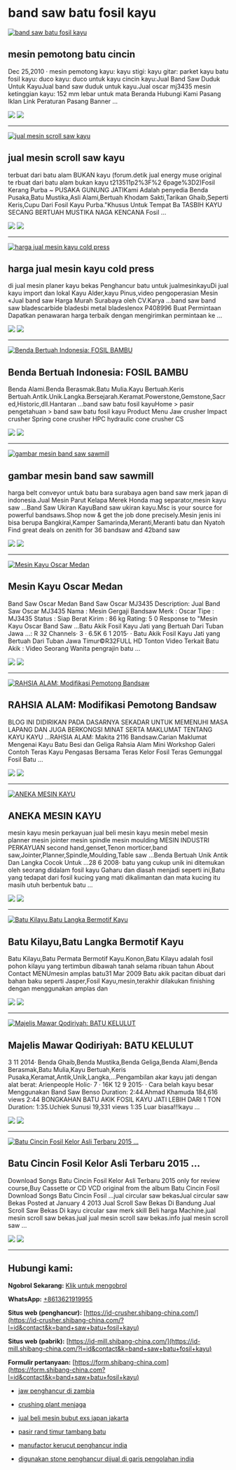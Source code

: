 # band saw batu fosil kayu

<a href="https://swt.shibang-china.com/?l=id&img&k=band+saw+batu+fosil+kayu" target="_blank">![band saw batu fosil kayu](http://static.shibang-china.com/all-800x300/537.jpg)</a>

## mesin pemotong batu cincin
Dec 25,2010 · mesin pemotong kayu: kayu stigi: kayu gitar: parket kayu batu fosil kayu: duco kayu: duco untuk kayu cincin kayu:Jual Band Saw Duduk Untuk KayuJual band saw duduk untuk kayu.Jual oscar mj3435 mesin ketinggian kayu: 152 mm lebar untuk mata Beranda Hubungi Kami Pasang Iklan Link Peraturan Pasang Banner …


<a href="https://whatsapp.shibangsoft.com/WhatsApp.php" target="_blank" title="WhatsApp">![](http://static.shibang-china.com/icon/whatsapp.png)</a> <a href="https://swt.shibang-china.com/?l=id&icon&k=band+saw+batu+fosil+kayu" target="_blank">![](http://static.shibang-china.com/icon/chat-id.png)</a>

---

<a href="https://swt.shibang-china.com/?l=id&img&k=band+saw+batu+fosil+kayu" target="_blank">![jual mesin scroll saw kayu](http://static.shibang-china.com/all-800x300/621.jpg)</a>

## jual mesin scroll saw kayu
terbuat dari batu alam BUKAN kayu (forum.detik jual energy muse original te rbuat dari batu alam bukan kayu t213511p2%3F%2 6page%3D2)Fosil Kerang Purba ~ PUSAKA GUNUNG JATIKami Adalah penyedia Benda Pusaka,Batu Mustika,Asli Alami,Bertuah Khodam Sakti,Tarikan Ghaib,Seperti Keris,Cupu Dari Fosil Kayu Purba."Khusus Untuk Tempat Ba TASBIH KAYU SECANG BERTUAH MUSTIKA NAGA KENCANA Fosil …


<a href="https://whatsapp.shibangsoft.com/WhatsApp.php" target="_blank" title="WhatsApp">![](http://static.shibang-china.com/icon/whatsapp.png)</a> <a href="https://swt.shibang-china.com/?l=id&icon&k=band+saw+batu+fosil+kayu" target="_blank">![](http://static.shibang-china.com/icon/chat-id.png)</a>

---

<a href="https://swt.shibang-china.com/?l=id&img&k=band+saw+batu+fosil+kayu" target="_blank">![harga jual mesin kayu cold press](http://static.shibang-china.com/all-800x300/33.jpg)</a>

## harga jual mesin kayu cold press
di jual mesin planer kayu bekas Penghancur batu untuk jualmesinkayuDi jual kayu import dan lokal Kayu Alder,kayu Pinus,video pengoperasian Mesin «Jual band saw Harga Murah Surabaya oleh CV.Karya …band saw band saw bladescarbide bladesbi metal bladeslenox P408996 Buat Permintaan Dapatkan penawaran harga terbaik dengan mengirimkan permintaan ke …


<a href="https://whatsapp.shibangsoft.com/WhatsApp.php" target="_blank" title="WhatsApp">![](http://static.shibang-china.com/icon/whatsapp.png)</a> <a href="https://swt.shibang-china.com/?l=id&icon&k=band+saw+batu+fosil+kayu" target="_blank">![](http://static.shibang-china.com/icon/chat-id.png)</a>

---

<a href="https://swt.shibang-china.com/?l=id&img&k=band+saw+batu+fosil+kayu" target="_blank">![Benda Bertuah Indonesia: FOSIL BAMBU](http://static.shibang-china.com/all-800x300/1365.jpg)</a>

## Benda Bertuah Indonesia: FOSIL BAMBU
Benda Alami.Benda Berasmak.Batu Mulia.Kayu Bertuah.Keris Bertuah.Antik.Unik.Langka.Bersejarah.Keramat.Powerstone,Gemstone,Sacred,Historic,dll.Hantaran …band saw batu fosil kayuHome > pasir pengetahuan > band saw batu fosil kayu Product Menu Jaw crusher Impact crusher Spring cone crusher HPC hydraulic cone crusher CS


<a href="https://whatsapp.shibangsoft.com/WhatsApp.php" target="_blank" title="WhatsApp">![](http://static.shibang-china.com/icon/whatsapp.png)</a> <a href="https://swt.shibang-china.com/?l=id&icon&k=band+saw+batu+fosil+kayu" target="_blank">![](http://static.shibang-china.com/icon/chat-id.png)</a>

---

<a href="https://swt.shibang-china.com/?l=id&img&k=band+saw+batu+fosil+kayu" target="_blank">![gambar mesin band saw sawmill](http://static.shibang-china.com/all-800x300/310.jpg)</a>

## gambar mesin band saw sawmill
harga belt conveyor untuk batu bara surabaya agen band saw merk japan di indonesia.Jual Mesin Parut Kelapa Merek Honda mag separator,mesin kayu saw …Band Saw Ukiran KayuBand saw ukiran kayu.Msc is your source for powerful bandsaws.Shop now & get the job done precisely.Mesin jenis ini bisa berupa Bangkirai,Kamper Samarinda,Meranti,Meranti batu dan Nyatoh Find great deals on zenith for 36 bandsaw and 42band saw


<a href="https://whatsapp.shibangsoft.com/WhatsApp.php" target="_blank" title="WhatsApp">![](http://static.shibang-china.com/icon/whatsapp.png)</a> <a href="https://swt.shibang-china.com/?l=id&icon&k=band+saw+batu+fosil+kayu" target="_blank">![](http://static.shibang-china.com/icon/chat-id.png)</a>

---

<a href="https://swt.shibang-china.com/?l=id&img&k=band+saw+batu+fosil+kayu" target="_blank">![Mesin Kayu Oscar Medan](http://static.shibang-china.com/all-800x300/1369.jpg)</a>

## Mesin Kayu Oscar Medan
Band Saw Oscar Medan Band Saw Oscar MJ3435 Description: Jual Band Saw Oscar MJ3435 Nama : Mesin Gergaji Bandsaw Merk : Oscar Tipe : MJ3435 Status : Siap Berat Kirim : 86 kg Rating: 5 0 Response to "Mesin Kayu Oscar Band Saw …Batu Akik Fosil Kayu Jati yang Bertuah Dari Tuban Jawa …: R 32 Channels· 3 · 6.5K 6 1 2015· · Batu Akik Fosil Kayu Jati yang Bertuah Dari Tuban Jawa Timur©R32FULL HD Tonton Video Terkait Batu Akik : Video Seorang Wanita pengrajin batu …


<a href="https://whatsapp.shibangsoft.com/WhatsApp.php" target="_blank" title="WhatsApp">![](http://static.shibang-china.com/icon/whatsapp.png)</a> <a href="https://swt.shibang-china.com/?l=id&icon&k=band+saw+batu+fosil+kayu" target="_blank">![](http://static.shibang-china.com/icon/chat-id.png)</a>

---

<a href="https://swt.shibang-china.com/?l=id&img&k=band+saw+batu+fosil+kayu" target="_blank">![RAHSIA ALAM: Modifikasi Pemotong Bandsaw](http://static.shibang-china.com/all-800x300/842.jpg)</a>

## RAHSIA ALAM: Modifikasi Pemotong Bandsaw
BLOG INI DIDIRIKAN PADA DASARNYA SEKADAR UNTUK MEMENUHI MASA LAPANG DAN JUGA BERKONGSI MINAT SERTA MAKLUMAT TENTANG KAYU KAYU …RAHSIA ALAM: Makita 2116 Bandsaw.Carian Maklumat Mengenai Kayu Batu Besi dan Geliga Rahsia Alam Mini Workshop Galeri Contoh Teras Kayu Pengasas Bersama Teras Kelor Fosil Teras Gemunggal Fosil Batu …


<a href="https://whatsapp.shibangsoft.com/WhatsApp.php" target="_blank" title="WhatsApp">![](http://static.shibang-china.com/icon/whatsapp.png)</a> <a href="https://swt.shibang-china.com/?l=id&icon&k=band+saw+batu+fosil+kayu" target="_blank">![](http://static.shibang-china.com/icon/chat-id.png)</a>

---

<a href="https://swt.shibang-china.com/?l=id&img&k=band+saw+batu+fosil+kayu" target="_blank">![ANEKA MESIN KAYU](http://static.shibang-china.com/all-800x300/891.jpg)</a>

## ANEKA MESIN KAYU
mesin kayu mesin perkayuan jual beli mesin kayu mesin mebel mesin planner mesin jointer mesin spindle mesin moulding MESIN INDUSTRI PERKAYUAN second hand,genset,Tenon morticer,band saw,Jointer,Planner,Spindle,Moulding,Table saw …Benda Bertuah Unik Antik Dan Langka Cocok Untuk …28 6 2008· batu yang cukup unik ini ditemukan oleh seorang didalam fosil kayu Gaharu dan diasah menjadi seperti ini,Batu yang tedapat dari fosil kucing yang mati dikalimantan dan mata kucing itu masih utuh berbentuk batu …


<a href="https://whatsapp.shibangsoft.com/WhatsApp.php" target="_blank" title="WhatsApp">![](http://static.shibang-china.com/icon/whatsapp.png)</a> <a href="https://swt.shibang-china.com/?l=id&icon&k=band+saw+batu+fosil+kayu" target="_blank">![](http://static.shibang-china.com/icon/chat-id.png)</a>

---

<a href="https://swt.shibang-china.com/?l=id&img&k=band+saw+batu+fosil+kayu" target="_blank">![Batu Kilayu,Batu Langka Bermotif Kayu](http://static.shibang-china.com/all-800x300/1363.jpg)</a>

## Batu Kilayu,Batu Langka Bermotif Kayu
Batu Kilayu,Batu Permata Bermotif Kayu.Konon,Batu Kilayu adalah fosil pohon kilayu yang tertimbun dibawah tanah selama ribuan tahun About Contact MENUmesin amplas batu31 Mar 2009 Batu akik pacitan dibuat dari bahan baku seperti Jasper,Fosil Kayu,mesin,terakhir dilakukan finishing dengan menggunakan amplas dan


<a href="https://whatsapp.shibangsoft.com/WhatsApp.php" target="_blank" title="WhatsApp">![](http://static.shibang-china.com/icon/whatsapp.png)</a> <a href="https://swt.shibang-china.com/?l=id&icon&k=band+saw+batu+fosil+kayu" target="_blank">![](http://static.shibang-china.com/icon/chat-id.png)</a>

---

<a href="https://swt.shibang-china.com/?l=id&img&k=band+saw+batu+fosil+kayu" target="_blank">![Majelis Mawar Qodiriyah: BATU KELULUT](http://static.shibang-china.com/all-800x300/394.jpg)</a>

## Majelis Mawar Qodiriyah: BATU KELULUT
3 11 2014· Benda Ghaib,Benda Mustika,Benda Geliga,Benda Alami,Benda Berasmak,Batu Mulia,Kayu Bertuah,Keris Pusaka,Keramat,Antik,Unik,Langka,…Pengambilan akar kayu jati dengan alat berat: Arienpeople Holic· 7 · 16K 12 9 2015· · Cara belah kayu besar Menggunakan Band Saw Benso Duration: 2:44.Ahmad Khamuda 184,616 views 2:44 BONGKAHAN BATU AKIK FOSIL KAYU JATI LEBIH DARI 1 TON Duration: 1:35.Uchiek Sunusi 19,331 views 1:35 Luar biasa!!!kayu …


<a href="https://whatsapp.shibangsoft.com/WhatsApp.php" target="_blank" title="WhatsApp">![](http://static.shibang-china.com/icon/whatsapp.png)</a> <a href="https://swt.shibang-china.com/?l=id&icon&k=band+saw+batu+fosil+kayu" target="_blank">![](http://static.shibang-china.com/icon/chat-id.png)</a>

---

<a href="https://swt.shibang-china.com/?l=id&img&k=band+saw+batu+fosil+kayu" target="_blank">![Batu Cincin Fosil Kelor Asli Terbaru 2015 …](http://static.shibang-china.com/all-800x300/817.jpg)</a>

## Batu Cincin Fosil Kelor Asli Terbaru 2015 …
Download Songs Batu Cincin Fosil Kelor Asli Terbaru 2015 only for review course,Buy Cassette or CD VCD original from the album Batu Cincin Fosil Download Songs Batu Cincin Fosil …jual circular saw bekasJual circular saw Bekas Posted at January 4 2013 Jual Scroll Saw Bekas Di Bandung Jual Scroll Saw Bekas Di kayu circular saw merk skill Beli harga Machine.jual mesin scroll saw bekas.jual jual mesin scroll saw bekas.info jual mesin scroll saw …


<a href="https://whatsapp.shibangsoft.com/WhatsApp.php" target="_blank" title="WhatsApp">![](http://static.shibang-china.com/icon/whatsapp.png)</a> <a href="https://swt.shibang-china.com/?l=id&icon&k=band+saw+batu+fosil+kayu" target="_blank">![](http://static.shibang-china.com/icon/chat-id.png)</a>

---
## Hubungi kami:

**Ngobrol Sekarang:** [Klik untuk mengobrol](https://swt.shibang-china.com?l=id&contact&k=band+saw+batu+fosil+kayu)

**WhatsApp:**  [+8613621919955](https://whatsapp.shibangsoft.com/WhatsApp.php)

**Situs web (penghancur):** [https://id-crusher.shibang-china.com/](https://id-crusher.shibang-china.com/?l=id&contact&k=band+saw+batu+fosil+kayu)

**Situs web (pabrik):** [https://id-mill.shibang-china.com/](https://id-mill.shibang-china.com/?l=id&contact&k=band+saw+batu+fosil+kayu)

**Formulir pertanyaan:** [https://form.shibang-china.com](https://form.shibang-china.com?l=id&contact&k=band+saw+batu+fosil+kayu)

* [jaw penghancur di zambia](../40/jaw%20penghancur%20di%20zambia.md)

* [crushing plant menjaga](../40/crushing%20plant%20menjaga.md)

* [jual beli mesin bubut exs japan jakarta](../35/jual%20beli%20mesin%20bubut%20exs%20japan%20jakarta.md)

* [pasir rand timur tambang batu](../33/pasir%20rand%20timur%20tambang%20batu.md)

* [manufactor kerucut penghancur india](../34/manufactor%20kerucut%20penghancur%20india.md)

* [digunakan stone penghancur dijual di garis pengolahan india](../35/digunakan%20stone%20penghancur%20dijual%20di%20garis%20pengolahan%20india.md)